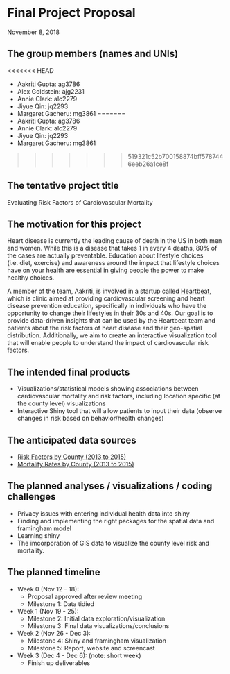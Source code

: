 Final Project Proposal
================
November 8, 2018

## The group members (names and UNIs)

<<<<<<< HEAD
-   Aakriti Gupta: ag3786
-   Alex Goldstein: ajg2231
-   Annie Clark: alc2279
-   Jiyue Qin: jq2293
-   Margaret Gacheru: mg3861
=======
  - Aakriti Gupta: ag3786
  - Annie Clark: alc2279
  - Jiyue Qin: jq2293
  - Margaret Gacheru: mg3861
>>>>>>> 519321c52b700158874bff5787446eeb26a1ce8f

## The tentative project title

Evaluating Risk Factors of Cardiovascular Mortality

## The motivation for this project

Heart disease is currently the leading cause of death in the US in both
men and women. While this is a disease that takes 1 in every 4 deaths,
80% of the cases are actually preventable. Education about lifestyle
choices (i.e. diet, exercise) and awareness around the impact that
lifestyle choices have on your health are essential in giving people the
power to make healthy choices.

A member of the team, Aakriti, is involved in a startup called
[Heartbeat](https://heartbeathealth.com/), which is clinic aimed at
providing cardiovascular screening and heart disease prevention
education, specifically in individuals who have the opportunity to
change their lifestyles in their 30s and 40s. Our goal is to provide
data-driven insights that can be used by the Heartbeat team and patients
about the risk factors of heart disease and their geo-spatial
distribution. Additionally, we aim to create an interactive
visualization tool that will enable people to understand the impact of
cardiovascular risk factors.

## The intended final products

  - Visualizations/statistical models showing associations between
    cardiovascular mortality and risk factors, including location
    specific (at the county level) visualizations
  - Interactive Shiny tool that will allow patients to input their data
    (observe changes in risk based on behavior/health changes)

## The anticipated data sources

  - [Risk Factors by County (2013
    to 2015)](http://www.countyhealthrankings.org/explore-health-rankings/rankings-data-documentation?fbclid=IwAR1YHiMm53wKQCr3nE_AhvKumi_jpJvR_HUMkQVy8ZxZKnzT2AHPhE_IwYU)
  - [Mortality Rates by County (2013
    to 2015)](https://catalog.data.gov/dataset/heart-disease-mortality-data-among-us-adults-35-by-state-territory-and-county-5fb7c?fbclid=IwAR134ApPkx99gK3qvvfWoCBjUQA45aP_OB_Ht5s0amyfTrxPJFEu0XsXBpU)

## The planned analyses / visualizations / coding challenges

  - Privacy issues with entering individual health data into shiny
  - Finding and implementing the right packages for the spatial data and
    framingham model
  - Learning shiny
  - The imcorporation of GIS data to visualize the county level risk and
    mortality.

## The planned timeline

  - Week 0 (Nov 12 - 18):
      - Proposal approved after review meeting
      - Milestone 1: Data tidied
  - Week 1 (Nov 19 - 25):
      - Milestone 2: Initial data exploration/visualization
      - Milestone 3: Final data visualizations/conclusions
  - Week 2 (Nov 26 - Dec 3):
      - Milestone 4: Shiny and framingham visualization
      - Milestone 5: Report, website and screencast
  - Week 3 (Dec 4 - Dec 6): (note: short week)
      - Finish up deliverables
